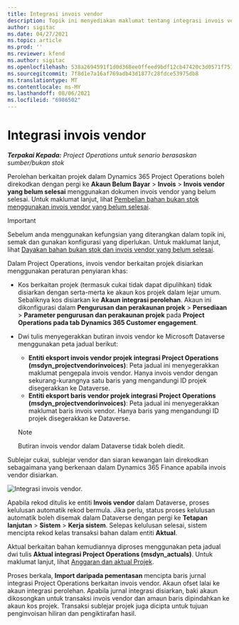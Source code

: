 ```yaml
---
title: Integrasi invois vendor
description: Topik ini menyediakan maklumat tentang integrasi invois vendor dalam Project Operations.
author: sigitac
ms.date: 04/27/2021
ms.topic: article
ms.prod: ''
ms.reviewer: kfend
ms.author: sigitac
ms.openlocfilehash: 538a2694591f1d0d368ee0ffeed9bdf12cb47420c3d0571f75185fe433f23436
ms.sourcegitcommit: 7f8d1e7a16af769adb43d1877c28fdce53975db8
ms.translationtype: MT
ms.contentlocale: ms-MY
ms.lasthandoff: 08/06/2021
ms.locfileid: "6986502"
---
```

# <a name="vendor-invoice-integration"></a>Integrasi invois vendor

_**Terpakai Kepada:** Project Operations untuk senario berasaskan sumber/bukan stok_

Perolehan berkaitan projek dalam Dynamics 365 Project Operations boleh direkodkan dengan pergi ke **Akaun Belum Bayar** > **Invois** > **Invois vendor yang belum selesai** menggunakan dokumen invois vendor yang belum selesai. Untuk maklumat lanjut, lihat [Pembelian bahan bukan stok menggunakan invois vendor yang belum selesai](../procurement/pending-vendor-invoices.md).

> [!IMPORTANT]
> Sebelum anda menggunakan kefungsian yang diterangkan dalam topik ini, semak dan gunakan konfigurasi yang diperlukan. Untuk maklumat lanjut, lihat [Dayakan bahan bukan stok dan invois vendor yang belum selesai](../procurement/configure-materials-nonstocked.md).

Dalam Project Operations, invois vendor berkaitan projek disiarkan menggunakan peraturan penyiaran khas:

- Kos berkaitan projek (termasuk cukai tidak dapat dipulihkan) tidak disiarkan dengan serta-merta ke akaun kos projek dalam lejar umum. Sebaliknya kos disiarkan ke **Akaun integrasi perolehan**. Akaun ini dikonfigurasi dalam **Pengurusan dan perakaunan projek** > **Persediaan** > **Parameter pengurusan dan perakaunan projek** pada **Project Operations pada tab Dynamics 365 Customer engagement**.
- Dwi tulis menyegerakkan butiran invois vendor ke Microsoft Dataverse menggunakan peta jadual berikut:

     - **Entiti eksport invois vendor projek integrasi Project Operations (msdyn_projectvendorinvoices)**: Peta jadual ini menyegerakkan maklumat pengepala invois vendor. Hanya invois vendor dengan sekurang-kurangnya satu baris yang mengandungi ID projek disegerakkan ke Dataverse.
     - **Entiti eksport baris vendor projek integrasi Project Operations (msdyn_projectvendorinvoices)**: Peta jadual ini menyegerakkan maklumat baris invois vendor. Hanya baris yang mengandungi ID projek disegerakkan ke Dataverse.

     > [!NOTE]
     > Butiran invois vendor dalam Dataverse tidak boleh diedit.

Sublejar cukai, sublejar vendor dan siaran kewangan lain direkodkan sebagaimana yang berkenaan dalam Dynamics 365 Finance apabila invois vendor disiarkan.

![Integrasi invois vendor.](media/DW7VendorInvoice.png)

Apabila rekod ditulis ke entiti **Invois vendor** dalam Dataverse, proses kelulusan automatik rekod bermula. Jika perlu, status proses kelulusan automatik boleh disemak dalam Dataverse dengan pergi ke **Tetapan lanjutan** > **Sistem** > **Kerja sistem**. Selepas kelulusan selesai, sistem mencipta rekod kelas transaksi bahan dalam entiti **Aktual**.

Aktual berkaitan bahan kemudiannya diproses menggunakan peta jadual dwi tulis **Aktual integrasi Project Operations (msdyn_actuals)**. Untuk maklumat lanjut, lihat [Anggaran dan aktual Projek](resource-dual-write-estimates-actuals.md).

Proses berkala, **Import daripada pementasan** mencipta baris jurnal integrasi Project Operations berkaitan invois vendor. Akaun ofset lalai ke akaun integrasi perolehan. Apabila jurnal integrasi disiarkan, baki akaun dikosongkan untuk transaksi invois vendor dan amaun baris dipindahkan ke akaun kos projek. Transaksi sublejar projek juga dicipta untuk tujuan penginvoisan hiliran dan pengiktirafan hasil.
